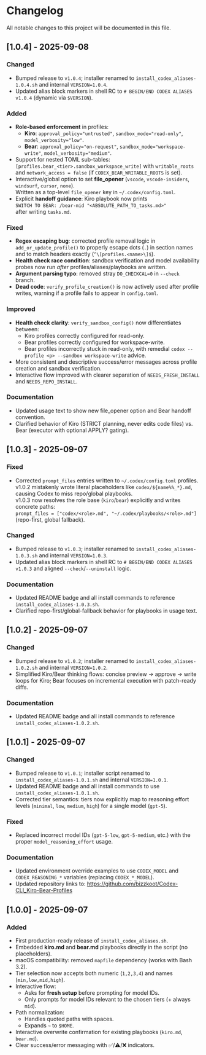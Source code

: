 # Changelog

All notable changes to this project will be documented in this file.

## [1.0.4] - 2025-09-08
### Changed
- Bumped release to `v1.0.4`; installer renamed to `install_codex_aliases-1.0.4.sh` and internal `VERSION=1.0.4`.
- Updated alias block markers in shell RC to `# BEGIN/END CODEX ALIASES v1.0.4` (dynamic via `$VERSION`).

### Added
- **Role-based enforcement** in profiles:
  - **Kiro**: `approval_policy="untrusted"`, `sandbox_mode="read-only"`, `model_verbosity="low"`.
  - **Bear**: `approval_policy="on-request"`, `sandbox_mode="workspace-write"`, `model_verbosity="medium"`.
- Support for nested TOML sub-tables: `[profiles.bear_<tier>.sandbox_workspace_write]` with `writable_roots` and `network_access = false` (if `CODEX_BEAR_WRITABLE_ROOTS` is set).
- Interactive/global option to set **file_opener** (`vscode`, `vscode-insiders`, `windsurf`, `cursor`, `none`).  
  Written as a top-level `file_opener` key in `~/.codex/config.toml`.
- Explicit **handoff guidance**: Kiro playbook now prints  
  `SWITCH TO BEAR: /bear-mid "<ABSOLUTE_PATH_TO_tasks.md>"`  
  after writing `tasks.md`.

### Fixed
- **Regex escaping bug**: corrected profile removal logic in `add_or_update_profile()` to properly escape dots (`.`) in section names and to match headers exactly (`^\[profiles.<name>\]$`).
- **Health check race condition**: sandbox verification and model availability probes now run *after* profiles/aliases/playbooks are written.
- **Argument parsing typo**: removed stray `DO_CHECKCAL=0` in `--check` branch.
- **Dead code**: `verify_profile_creation()` is now actively used after profile writes, warning if a profile fails to appear in `config.toml`.

### Improved
- **Health check clarity**: `verify_sandbox_config()` now differentiates between:
  - Kiro profiles correctly configured for read-only.
  - Bear profiles correctly configured for workspace-write.
  - Bear profiles incorrectly stuck in read-only, with remedial `codex --profile <p> --sandbox workspace-write` advice.
- More consistent and descriptive success/error messages across profile creation and sandbox verification.
- Interactive flow improved with clearer separation of `NEEDS_FRESH_INSTALL` and `NEEDS_REPO_INSTALL`.

### Documentation
- Updated usage text to show new file_opener option and Bear handoff convention.
- Clarified behavior of Kiro (STRICT planning, never edits code files) vs. Bear (executor with optional APPLY? gating).

## [1.0.3] - 2025-09-07
### Fixed
- Corrected `prompt_files` entries written to `~/.codex/config.toml` profiles.  
  v1.0.2 mistakenly wrote literal placeholders like `codex/${name%%_*}.md`, causing Codex to miss repo/global playbooks.  
  v1.0.3 now resolves the role base (`kiro`/`bear`) explicitly and writes concrete paths:  
  `prompt_files = ["codex/<role>.md", "~/.codex/playbooks/<role>.md"]` (repo-first, global fallback).

### Changed
- Bumped release to `v1.0.3`; installer renamed to `install_codex_aliases-1.0.3.sh` and internal `VERSION=1.0.3`.
- Updated alias block markers in shell RC to `# BEGIN/END CODEX ALIASES v1.0.3` and aligned `--check`/`--uninstall` logic.

### Documentation
- Updated README badge and all install commands to reference `install_codex_aliases-1.0.3.sh`.
- Clarified repo-first/global-fallback behavior for playbooks in usage text.

## [1.0.2] - 2025-09-07
### Changed
- Bumped release to `v1.0.2`; installer renamed to `install_codex_aliases-1.0.2.sh` and internal `VERSION=1.0.2`.
- Simplified Kiro/Bear thinking flows: concise preview → approve → write loops for Kiro; Bear focuses on incremental execution with patch-ready diffs.

### Documentation
- Updated README badge and all install commands to reference `install_codex_aliases-1.0.2.sh`.

## [1.0.1] - 2025-09-07
### Changed
- Bumped release to `v1.0.1`; installer script renamed to `install_codex_aliases-1.0.1.sh` and internal `VERSION=1.0.1`.
- Updated README badge and all install commands to use `install_codex_aliases-1.0.1.sh`.
- Corrected tier semantics: tiers now explicitly map to reasoning effort levels (`minimal`, `low`, `medium`, `high`) for a single model (`gpt-5`).

### Fixed
- Replaced incorrect model IDs (`gpt-5-low`, `gpt-5-medium`, etc.) with the proper `model_reasoning_effort` usage.

### Documentation
- Updated environment override examples to use `CODEX_MODEL` and `CODEX_REASONING_*` variables (replacing `CODEX_*_MODEL`).
- Updated repository links to: https://github.com/bizzkoot/Codex-CLI_Kiro-Bear-Profiles

## [1.0.0] - 2025-09-07
### Added
- First production-ready release of `install_codex_aliases.sh`.
- Embedded **kiro.md** and **bear.md** playbooks directly in the script (no placeholders).
- macOS compatibility: removed `mapfile` dependency (works with Bash 3.2).
- Tier selection now accepts both numeric (`1,2,3,4`) and names (`min,low,mid,high`).
- Interactive flow:
  - Asks for **fresh setup** before prompting for model IDs.
  - Only prompts for model IDs relevant to the chosen tiers (+ always `mid`).
- Path normalization:
  - Handles quoted paths with spaces.
  - Expands `~` to `$HOME`.
- Interactive overwrite confirmation for existing playbooks (`kiro.md`, `bear.md`).
- Clear success/error messaging with ✅/⚠️/❌ indicators.
